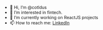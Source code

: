 - 👋 Hi, I’m @cotldus
- 👀 I’m interested in fintech.
- 🌱 I’m currently working on ReactJS projects
- 📫 How to reach me: [LinkedIn](https://www.linkedin.com/in/chuastephanie/)

<!---
cotldus/cotldus is a ✨ special ✨ repository because its `README.md` (this file) appears on your GitHub profile.
You can click the Preview link to take a look at your changes.
--->
